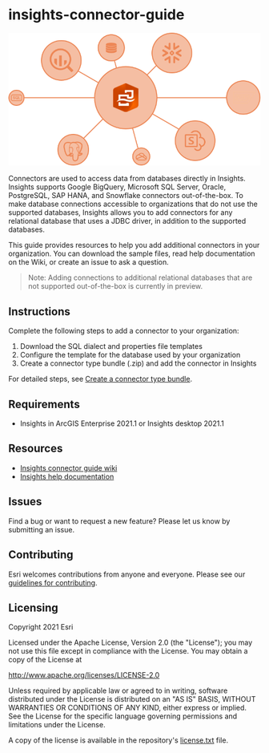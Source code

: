 # insights-connector-guide

![Insights connectors](https://github.com/Esri/insights-connector-guide/blob/main/img/connectors.png)

Connectors are used to access data from databases directly in Insights. Insights supports Google BigQuery, Microsoft SQL Server, Oracle, PostgreSQL, SAP HANA, and Snowflake connectors out-of-the-box. To make database connections accessible to organizations that do not use the supported databases, Insights allows you to add connectors for any relational database that uses a JDBC driver, in addition to the supported databases.

This guide provides resources to help you add additional connectors in your organization. You can download the sample files, read help documentation on the Wiki, or create an issue to ask a question.

> Note: Adding connections to additional relational databases that are not supported out-of-the-box is currently in preview.

## Instructions

Complete the following steps to add a connector to your organization:

1. Download the SQL dialect and properties file templates 
2. Configure the template for the database used by your organization
3. Create a connector type bundle (.zip) and add the connector in Insights

For detailed steps, see [Create a connector type bundle](https://github.com/ArcGIS/insights-connector-guide/wiki/Create-a-connector-type-bundle).

## Requirements

* Insights in ArcGIS Enterprise 2021.1 or Insights desktop 2021.1

## Resources

- [Insights connector guide wiki](https://github.com/ArcGIS/insights-connector-guide/wiki)
- [Insights help documentation](https://www.esri.com/en-us/arcgis/products/arcgis-insights/resources)

## Issues

Find a bug or want to request a new feature?  Please let us know by submitting an issue.

## Contributing

Esri welcomes contributions from anyone and everyone. Please see our [guidelines for contributing](https://github.com/esri/contributing).

## Licensing
Copyright 2021 Esri

Licensed under the Apache License, Version 2.0 (the "License");
you may not use this file except in compliance with the License.
You may obtain a copy of the License at

   http://www.apache.org/licenses/LICENSE-2.0

Unless required by applicable law or agreed to in writing, software
distributed under the License is distributed on an "AS IS" BASIS,
WITHOUT WARRANTIES OR CONDITIONS OF ANY KIND, either express or implied.
See the License for the specific language governing permissions and
limitations under the License.

A copy of the license is available in the repository's [license.txt](https://github.com/ArcGIS/insights-connector-guide/blob/main/license.txt) file.
